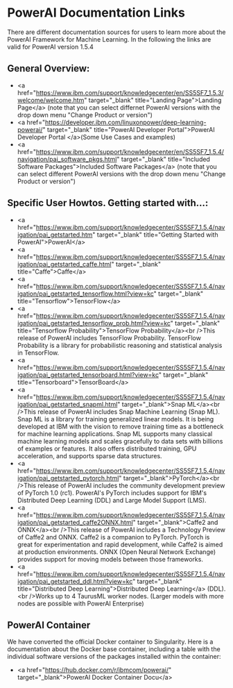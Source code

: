 # PowerAI Documentation Links

There are different documentation sources for users to learn more about
the PowerAI Framework for Machine Learning. In the following the links
are valid for PowerAI version 1.5.4

## General Overview:

-   \<a
    href="<https://www.ibm.com/support/knowledgecenter/en/SS5SF7_1.5.3/welcome/welcome.htm>"
    target="\_blank" title="Landing Page">Landing Page\</a> (note that
    you can select differnet PowerAI versions with the drop down menu
    "Change Product or version")
-   \<a
    href="<https://developer.ibm.com/linuxonpower/deep-learning-powerai/>"
    target="\_blank" title="PowerAI Developer Portal">PowerAI Developer
    Portal \</a>(Some Use Cases and examples)
-   \<a
    href="<https://www.ibm.com/support/knowledgecenter/en/SS5SF7_1.5.4/navigation/pai_software_pkgs.html>"
    target="\_blank" title="Included Software Packages">Included
    Software Packages\</a> (note that you can select different PowerAI
    versions with the drop down menu "Change Product or version")

## Specific User Howtos. Getting started with...:

-   \<a
    href="<https://www.ibm.com/support/knowledgecenter/SS5SF7_1.5.4/navigation/pai_getstarted.htm>"
    target="\_blank" title="Getting Started with PowerAI">PowerAI\</a>
-   \<a
    href="<https://www.ibm.com/support/knowledgecenter/SS5SF7_1.5.4/navigation/pai_getstarted_caffe.html>"
    target="\_blank" title="Caffe">Caffe\</a>
-   \<a
    href="<https://www.ibm.com/support/knowledgecenter/SS5SF7_1.5.4/navigation/pai_getstarted_tensorflow.html?view=kc>"
    target="\_blank" title="Tensorflow">TensorFlow\</a>
-   \<a
    href="<https://www.ibm.com/support/knowledgecenter/SS5SF7_1.5.4/navigation/pai_getstarted_tensorflow_prob.html?view=kc>"
    target="\_blank" title="Tensorflow Probability">TensorFlow
    Probability\</a>\<br />This release of PowerAI includes TensorFlow
    Probability. TensorFlow Probability is a library for probabilistic
    reasoning and statistical analysis in TensorFlow.
-   \<a
    href="<https://www.ibm.com/support/knowledgecenter/SS5SF7_1.5.4/navigation/pai_getstarted_tensorboard.html?view=kc>"
    target="\_blank" title="Tensorboard">TensorBoard\</a>
-   \<a
    href="<https://www.ibm.com/support/knowledgecenter/SS5SF7_1.5.4/navigation/pai_getstarted_snapml.html>"
    target="\_blank">Snap ML\</a>\<br />This release of PowerAI includes
    Snap Machine Learning (Snap ML). Snap ML is a library for training
    generalized linear models. It is being developed at IBM with the
    vision to remove training time as a bottleneck for machine learning
    applications. Snap ML supports many classical machine learning
    models and scales gracefully to data sets with billions of examples
    or features. It also offers distributed training, GPU acceleration,
    and supports sparse data structures.
-   \<a
    href="<https://www.ibm.com/support/knowledgecenter/SS5SF7_1.5.4/navigation/pai_getstarted_pytorch.html>"
    target="\_blank">PyTorch\</a>\<br />This release of PowerAI includes
    the community development preview of PyTorch 1.0 (rc1). PowerAI's
    PyTorch includes support for IBM's Distributed Deep Learning (DDL)
    and Large Model Support (LMS).
-   \<a
    href="<https://www.ibm.com/support/knowledgecenter/SS5SF7_1.5.4/navigation/pai_getstarted_caffe2ONNX.html>"
    target="\_blank">Caffe2 and ONNX\</a>\<br />This release of PowerAI
    includes a Technology Preview of Caffe2 and ONNX. Caffe2 is a
    companion to PyTorch. PyTorch is great for experimentation and rapid
    development, while Caffe2 is aimed at production environments. ONNX
    (Open Neural Network Exchange) provides support for moving models
    between those frameworks.
-   \<a
    href="<https://www.ibm.com/support/knowledgecenter/SS5SF7_1.5.4/navigation/pai_getstarted_ddl.html?view=kc>"
    target="\_blank" title="Distributed Deep Learning">Distributed Deep
    Learning\</a> (DDL). \<br />Works up to 4 TaurusML worker nodes.
    (Larger models with more nodes are possible with PowerAI Enterprise)

## PowerAI Container

We have converted the official Docker container to Singularity. Here is
a documentation about the Docker base container, including a table with
the individual software versions of the packages installed within the
container:

-   \<a href="<https://hub.docker.com/r/ibmcom/powerai/>"
    target="\_blank">PowerAI Docker Container Docu\</a>
